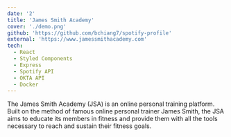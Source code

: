 ```yaml
---
date: '2'
title: 'James Smith Academy'
cover: './demo.png'
github: 'https://github.com/bchiang7/spotify-profile'
external: 'https://www.jamessmithacademy.com'
tech:
  - React
  - Styled Components
  - Express
  - Spotify API
  - OKTA API
  - Docker
---
```


The James Smith Academy (JSA) is an online personal training platform. Built on the method of famous online personal trainer James Smith, the JSA aims to educate its members in fitness and provide them with all the tools necessary to reach and sustain their fitness goals.
